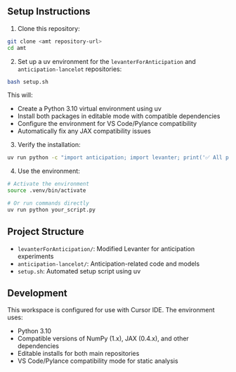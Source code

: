 ## Setup Instructions

1. Clone this repository:
```bash
git clone <amt repository-url>
cd amt
```

2. Set up a uv environment for the `levanterForAnticipation` and `anticipation-lancelot` repositories:
```bash
bash setup.sh
```

This will:
- Create a Python 3.10 virtual environment using uv
- Install both packages in editable mode with compatible dependencies
- Configure the environment for VS Code/Pylance compatibility
- Automatically fix any JAX compatibility issues

3. Verify the installation:
```bash
uv run python -c "import anticipation; import levanter; print('✅ All packages imported successfully!')"
```

4. Use the environment:
```bash
# Activate the environment
source .venv/bin/activate

# Or run commands directly
uv run python your_script.py
```

## Project Structure

- `levanterForAnticipation/`: Modified Levanter for anticipation experiments
- `anticipation-lancelot/`: Anticipation-related code and models
- `setup.sh`: Automated setup script using uv

## Development

This workspace is configured for use with Cursor IDE. The environment uses:
- Python 3.10
- Compatible versions of NumPy (1.x), JAX (0.4.x), and other dependencies
- Editable installs for both main repositories
- VS Code/Pylance compatibility mode for static analysis
